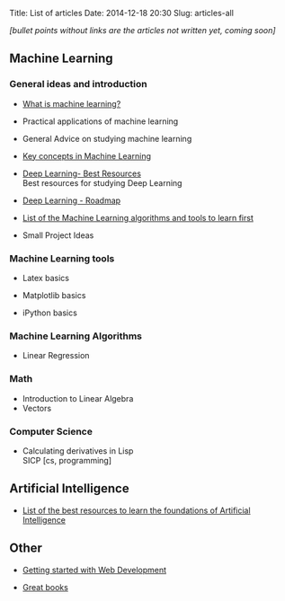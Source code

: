 Title: List of articles
Date: 2014-12-18 20:30
Slug: articles-all

*[bullet points without links are the articles not written yet, coming soon]*

## Machine Learning
### General ideas and introduction

- [What is machine learning?](/post/introduction-to-machine-learning)

- Practical applications of machine learning

- General Advice on studying machine learning

- [Key concepts in Machine Learning](/post/machine-learning-key-concepts)

- [Deep Learning- Best Resources](/post/deep-learning-resources)  
  Best resources for studying Deep Learning

- [Deep Learning - Roadmap](/post/deep-learning-roadmap)

- [List of the Machine Learning algorithms and tools to learn first](/post/machine-learning-algorithms)

- Small Project Ideas

### Machine Learning tools

- Latex basics

- Matplotlib basics

- iPython basics

### Machine Learning Algorithms

- Linear Regression


### Math

- Introduction to Linear Algebra
- Vectors <!-- (/post/vectors) -->


### Computer Science

- Calculating derivatives in Lisp  
  SICP [cs, programming]


## Artificial Intelligence

- [List of the best resources to learn the foundations of Artificial Intelligence](post/artificial-intelligence-resources)


## Other

- [Getting started with Web Development](/post/getting-started-with-web-development)

- [Great books](/post/great-books)
